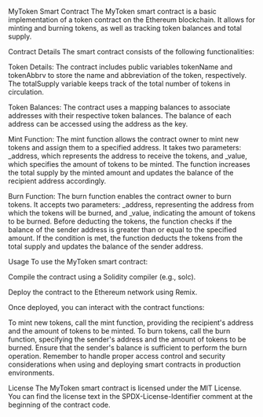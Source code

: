 MyToken Smart Contract
The MyToken smart contract is a basic implementation of a token contract on the Ethereum blockchain. It allows for minting and burning tokens, as well as tracking token balances and total supply.

Contract Details
The smart contract consists of the following functionalities:

Token Details: The contract includes public variables tokenName and tokenAbbrv to store the name and abbreviation of the token, respectively. The totalSupply variable keeps track of the total number of tokens in circulation.

Token Balances: The contract uses a mapping balances to associate addresses with their respective token balances. The balance of each address can be accessed using the address as the key.

Mint Function: The mint function allows the contract owner to mint new tokens and assign them to a specified address. It takes two parameters: _address, which represents the address to receive the tokens, and _value, which specifies the amount of tokens to be minted. The function increases the total supply by the minted amount and updates the balance of the recipient address accordingly.

Burn Function: The burn function enables the contract owner to burn tokens. It accepts two parameters: _address, representing the address from which the tokens will be burned, and _value, indicating the amount of tokens to be burned. Before deducting the tokens, the function checks if the balance of the sender address is greater than or equal to the specified amount. If the condition is met, the function deducts the tokens from the total supply and updates the balance of the sender address.

Usage
To use the MyToken smart contract:

Compile the contract using a Solidity compiler (e.g., solc).

Deploy the contract to the Ethereum network using Remix.

Once deployed, you can interact with the contract functions:

To mint new tokens, call the mint function, providing the recipient's address and the amount of tokens to be minted.
To burn tokens, call the burn function, specifying the sender's address and the amount of tokens to be burned. Ensure that the sender's balance is sufficient to perform the burn operation.
Remember to handle proper access control and security considerations when using and deploying smart contracts in production environments.

License
The MyToken smart contract is licensed under the MIT License. You can find the license text in the SPDX-License-Identifier comment at the beginning of the contract code.
